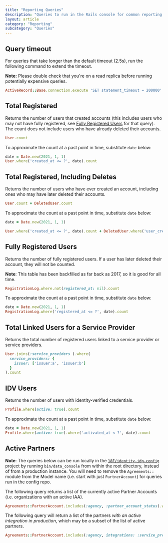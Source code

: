 ```yaml
---
title: "Reporting Queries"
description: "Queries to run in the Rails console for common reporting questions"
layout: article
category: "Reporting"
subcategory: "Queries"
---
```


## Query timeout

For queries that take longer than the default timeout (2.5s), run the following command to extend the timeout.

**Note:** Please double check that you're on a read replica before running potentially expensive queries.

```ruby
ActiveRecord::Base.connection.execute 'SET statement_timeout = 200000'
```

## Total Registered

Returns the number of users that created accounts (this includes users who may not have fully registered, see [Fully Registered Users](#fully-registered-users) for that query). The count does not include users who have already deleted their accounts.

```ruby
User.count
```

To approximate the count at a past point in time, substitute `date` below:

```ruby
date = Date.new(2021, 1, 1)
User.where('created_at <= ?', date).count
```

## Total Registered, Including Deletes

Returns the number of users who have ever created an account, including ones who may have later deleted their accounts.

```ruby
User.count + DeletedUser.count
```


To approximate the count at a past point in time, substitute `date` below:

```ruby
date = Date.new(2021, 1, 1)

User.where('created_at <= ?', date).count + DeletedUser.where('user_created_at <= ?', date).count
```

## Fully Registered Users

Returns the number of fully registered users. If a user has later deleted their account, they will not be counted.

**Note**: This table has been backfilled as far back as 2017, so it is good for all time.

```ruby
RegistrationLog.where.not(registered_at: nil).count
```

To approximate the count at a past point in time, substitute `date` below:

```ruby
date = Date.new(2021, 1, 1)
RegistrationLog.where('registered_at <= ?', date).count
```

## Total Linked Users for a Service Provider

Returns the total number of registered users linked to a service provider or service providers.

```ruby
User.joins(:service_providers ).where(
  service_providers: {
    issuer: ['issuer:a', 'issuer:b']
  }
).count
```

## IDV Users

Returns the number of users with identity-verified credentials.

```ruby
Profile.where(active: true).count
```

To approximate the count at a past point in time, substitute `date` below:

```ruby
date = Date.new(2021, 1, 1)
Profile.where(active: true).where('activated_at < ?', date).count
```

## Active Partners

**Note**: The queries below can be run locally in the [`18F/identity-idp-config`](https://github.com/18F/identity-idp-config) project by running `bin/data_console` from within the root directory, instead of from a production instance. You will need to remove the `Agreements::` module from the Model name (i.e. start with just `PartnerAccount`) for queries run in the config repo.

The following query returns a list of the currently active Partner Accounts (i.e. organizations with an active IAA).

```ruby
Agreements::PartnerAccount.includes(:agency, :partner_account_status).where(partner_account_statuses: { name: 'active' }).distinct
```

The following query will return a list of the partners *with an active integration in production*, which may be a subset of the list of active partners.

```ruby
Agreements::PartnerAccount.includes(:agency, integrations: :service_provider).where(service_providers: { restrict_to_deploy_env: 'prod', active: true }).distinct
```

